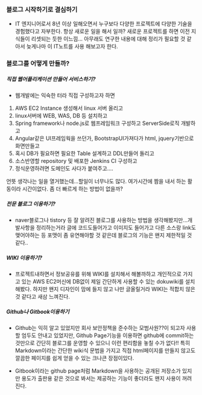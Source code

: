 ### 블로그 시작하기로 결심하기
- IT 엔지니어로서 8년 이상 일해오면서 누구보다 다양한 프로젝트에 다양한 기술을 경험했다고 자부한다. 항상 새로운 일을 해서 일까? 새로운 프로젝트를 하면 이전 지식들이 리셋되는 듯한 이느낌... 아무래도 연구한 내용에 대해 정리가 필요할 것 같아서 늦게나마 이 IT노트를 사용 해보고자 한다.
 
### 블로그를 어떻게 만들까?

##### 직접 웹어플리케이션 만들어 서비스하기?

- 웹개발에는 익숙한 터라 직접 구성하고자 하면
1. AWS EC2 Instance 생성해서 linux 서버 올리고
2. linux서버에 WEB, WAS, DB 등 설치하고
3. Spring framework나 node.js로 웹프레임워크 구성하고 ServerSide로직 개발하고
4. Angular같은 UI프레임웍을 쓰던가, BootstrapUI가져다가 html, jquery기반으로 화면만들고
5. 혹시 DB가 필요하면 필요한 Table 설계하고 DDL만들어 돌리고
6. 소스반영할 repository 및 배포한 Jenkins CI 구성하고
7. 정식운영하려면 도메인도 사다가 붙여주고....

 언뜻 생각나는 일을 열거했는데...할일이 너무나도 많다. 여가시간에 짬을 내서 하는 활동이라 시간이없다. 좀 더 빠르게 하는 방법이 없을까?

##### 전문 블로그 이용하기?
- naver블로그나 tistory 등 잘 알려진 블로그를 사용하는 방법을 생각해봤지만...개발사항을 정리하는거라 글에 코드도들어가고 이미지도 들어가고 다른 소스랑 link도 맺어야하는 등 포맷이 좀 유연해야할 것 같은데 블로그의 기능은 왠지 제한적일 것 같다..

##### WIKI 이용하기?
- 프로젝트내하면서 정보공유를 위해 WIKI를 설치해서 해볼까하고 개인적으로 가지고 있는 AWS EC2머신에 DB없이 제일 간단하게 사용할 수 있는 dokuwiki를 설치해봤다.
 하지만 왠지 디자인이 맘에 들지 않고 나만 글올릴거라 WIKI는 적합치 않은 것 같다고 새삼 느껴진다.

##### Github나 Gitbook이용하기
- Github는 익히 알고 있었지만 회사 보안정책을 준수하는 모범사원??이 되고자 사용할 엄두도 안내고 있었지만, Github Page기능을 이용하면 github에 commit하는 것만으로 간단히 블로그를 운영할 수 있으니 이런 편리함을 놓칠 수가 없다!! 특히 Markdown이라는 간단한 wiki식 문법을 가지고 직접 html페이지를 만들지 않고도 깔끔한 페이지를 쉽게 얻을 수 있는 크나큰 장점이있다.
 
- Gitbook이라는 github page처럼 Markdown을 사용하는 공개된 저장소가 있지만 용도가 출판용 같은 것으로 봐서는 제공하는 기능이 좋더라도 왠지 사용이 꺼려진다.


